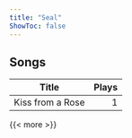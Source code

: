 ```yaml
---
title: "Seal"
ShowToc: false
---
```


## Songs
Title | Plays 
----- | -----: 
Kiss from a Rose | 1

{{< more >}}